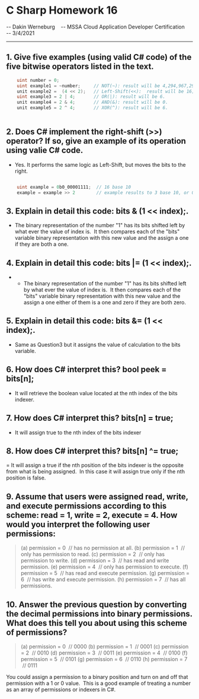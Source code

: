 # C Sharp Homework 16

-- Dakin Werneburg   
-- MSSA Cloud Application Developer Certification   
-- 3/4/2021

---
## 1. Give five examples (using valid C# code) of the five bitwise operators listed in the text.

```c#
    uint number = 0;
    uint example1 = ~number;     // NOT(~): result will be 4,294,967,295
    unit example2 =  (4 << 2);   // Left-Shift(<<):  result will be 16;
    uint example3 = 2 | 4;       // OR(|): result will be 6.
    unit example4 = 2 & 4;       // AND(&): result will be 0.
    unit example5 = 2 ^ 4;       // XOR(^): result will be 6.
    


```

## 2. Does C# implement the right-shift (>>) operator? If so, give an example of its operation using valie C# code.
- Yes. It performs the same logic as Left-Shift, but moves the bits to the right.

```c# 

    uint example = 0b0_00001111;  // 16 base 10
    example = example >> 2        // example results to 3 base 10, or 0b0_00000011
```

## 3. Explain in detail this code: bits & (1 << index);.

- The binary representation of the number "1" has its bits shifted left by what ever the value of index is.  It then compares each of the "bits" variable binary representation with this new value and the assign a one if they are both a one.    

## 4. Explain in detail this code: bits |= (1 << index);.
- - The binary representation of the number "1" has its bits shifted left by what ever the value of index is.  It then compares each of the "bits" variable binary representation with this new value and the assign a one either of them is a one and zero if they are both zero.  


## 5. Explain in detail this code: bits &= (1 << index);.
- Same as Question3 but it assigns the value of calculation to the bits variable.

## 6. How does C# interpret this? bool peek = bits[n];

- It will retrieve the boolean value located at the nth index of the bits indexer.

## 7. How does C# interpret this? bits[n] = true;
- It will assign true to the nth index of the bits indexer

## 8. How does C# interpret this? bits[n] ^= true;

= It will assign a true if the nth position of the bits indexer is the opposite from what is being assigned.  In this case it will assign true only if the nth position is false.

## 9. Assume that users were assigned read, write, and execute permissions according to this scheme: read = 1, write = 2, execute = 4. How would you interpret the following user permissions:
> (a) permission = 0  // has no permission at all.
> (b) permission = 1  // only has permission to read.
> (c) permission = 2  // only has permission to write.
> (d) permission = 3  // has read and write permission.
> (e) permission = 4  // only has permission to execute.
> (f) permission = 5  // has read and execute permission.
> (g) permission = 6  // has write and execute permission.
> (h) permission = 7  // has all permissions.

## 10. Answer the previous question by converting the decimal permissions into binary permissions. What does this tell you about using this scheme of permissions?

> (a) permission = 0  // 0000
> (b) permission = 1  // 0001
> (c) permission = 2  // 0010
> (d) permission = 3  // 0011
> (e) permission = 4  // 0100
> (f) permission = 5  // 0101
> (g) permission = 6  // 0110
> (h) permission = 7  // 0111

You could assign a permission to a binary position and turn on and off that permission with a 1 or 0 value.  This is a good example of treating a number as an array of permissions or indexers in C#.